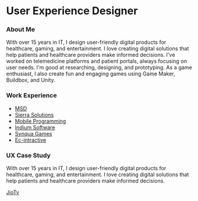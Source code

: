 # User Experience Designer 


### About Me
With over 15 years in IT, I design user-friendly digital products for healthcare, gaming, and entertainment. I love creating digital solutions that help patients and healthcare providers make informed decisions. I've worked on telemedicine platforms and patient portals, always focusing on user needs. I'm good at researching, designing, and prototyping. As a game enthusiast, I also create fun and engaging games using Game Maker, Buildbox, and Unity.


### Work Experience 
- [MSD](https://www.msd.com)
- [Sierra Solutions](https://sierra.sg)  
- [Mobile Programming](https://www.mobileprogramming.com)
- [Indium Software](https://www.indiumsoftware.com)  
- [Synqua Games](https://synqua.com)
- [Ec-intractive](https://www.mobygames.com/company/6791/ec-interactive-ltd/)


### UX Case Study
With over 15 years in IT, I design user-friendly digital products for healthcare, gaming, and entertainment. I love creating digital solutions that help patients and healthcare providers make informed decisions.

[JioTv](https://www.figma.com/proto/eA0MNBJyNrUybksCng1hrw/JioTv-CaseStudy)
  
